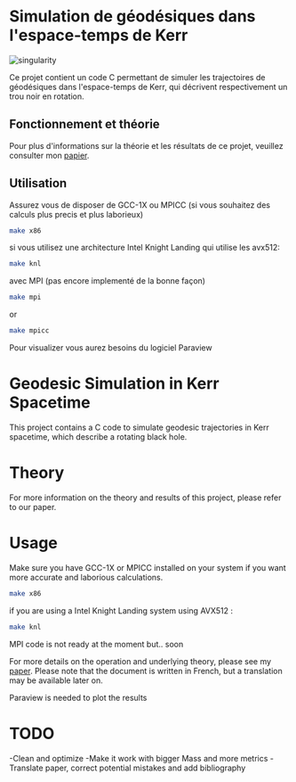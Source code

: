 # Simulation de géodésiques dans l'espace-temps de Kerr 

![singularity](https://github.com/at0m741/Kerr_Geodesics/assets/20189027/77c3b1ed-d70e-4319-81d4-32004044a585)

Ce projet contient un code C permettant de simuler les trajectoires de géodésiques dans l'espace-temps de Kerr, qui décrivent respectivement un trou noir en rotation.

## Fonctionnement et théorie

Pour plus d'informations sur la théorie et les résultats de ce projet, veuillez consulter mon [papier](Simulation_de_trajectoires_de_geodesiques.pdf). 

## Utilisation 

Assurez vous de disposer de GCC-1X ou MPICC (si vous souhaitez des calculs plus precis et plus laborieux) 

```bash
make x86
```
si vous utilisez une architecture Intel Knight Landing qui utilise les avx512:

```bash
make knl
```
avec MPI (pas encore implementé de la bonne façon)

```bash
make mpi
```
or 
```bash
make mpicc
```
Pour visualizer vous aurez besoins du logiciel Paraview

# Geodesic Simulation in Kerr Spacetime
This project contains a C code to simulate geodesic trajectories in Kerr spacetime, which describe a rotating black hole.

# Theory
For more information on the theory and results of this project, please refer to our paper.

# Usage
Make sure you have GCC-1X or MPICC installed on your system if you want more accurate and laborious calculations.
```bash
make x86
```
if you are using a Intel Knight Landing system using AVX512 :
```bash
make knl
```
MPI code is not ready at the moment but.. soon

For more details on the operation and underlying theory, please see my [paper](Simulation_de_trajectoires_de_geodesiques.pdf).
Please note that the document is written in French, but a translation may be available later on.

Paraview is needed to plot the results


# TODO

-Clean and optimize
-Make it work with bigger Mass and more metrics
-Translate paper, correct potential mistakes and add bibliography


